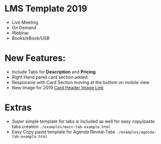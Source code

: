 # LMS Template 2019

- Live Meeting
- On Demand
- Webinar
- Books/eBook/USB

# New Features:

- Include Tabs for **Description** and **Pricing**
- Right Hand panel card section added
- Responsive with Card Section moving at the bottom on mobile view
- New Image for 2019 [Card Header Image Link](http://media.mycrowdwisdom.com.s3.amazonaws.com/aga/images/NPPA_2019.jpg)

# Extras

- Super simple template for tabs is included as well for easy copy/paste tabs creation `./examples/main-tab-example.html`
- Easy Copy paste template for Agenda Reveal-Tabs `./examples/agenda-tab-example.html`
